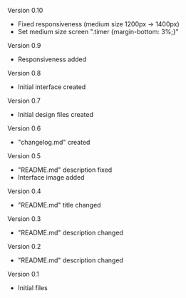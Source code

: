 Version 0.10
  - Fixed responsiveness (medium size 1200px -> 1400px)
  - Set medium size screen ".timer {margin-bottom: 3%;}"

Version 0.9
  - Responsiveness added

Version 0.8
  - Initial interface created

Version 0.7
  - Initial design files created

Version 0.6
  - "changelog.md" created

Version 0.5
  - "README.md" description fixed
  - Interface image added

Version 0.4
  - "README.md" title changed
  
Version 0.3
  - "README.md" description changed

Version 0.2
  - "README.md" description changed

Version 0.1
  - Initial files
